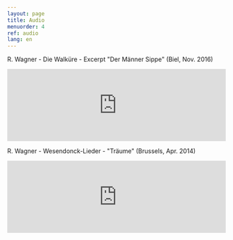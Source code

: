 ```yaml
---
layout: page
title: Audio
menuorder: 4
ref: audio
lang: en
---
```

R. Wagner - Die Walküre - Excerpt "Der Männer Sippe"   (Biel, Nov. 2016)

<iframe width="100%" height="166" scrolling="no" frameborder="no" allow="autoplay" src="https://w.soundcloud.com/player/?url=https%3A//api.soundcloud.com/tracks/392930841&amp;color=%23020100&amp;auto_play=false&amp;hide_related=false&amp;show_comments=true&amp;show_user=true&amp;show_reposts=false&amp;show_teaser=true"></iframe>

R. Wagner - Wesendonck-Lieder - "Träume"   (Brussels, Apr. 2014)

<iframe width="100%" height="166" scrolling="no" frameborder="no" src="https://w.soundcloud.com/player/?url=https%3A//api.soundcloud.com/tracks/359908040&amp;color=%23000000&amp;auto_play=false&amp;hide_related=false&amp;show_comments=true&amp;show_user=true&amp;show_reposts=false&amp;show_teaser=true"></iframe>

